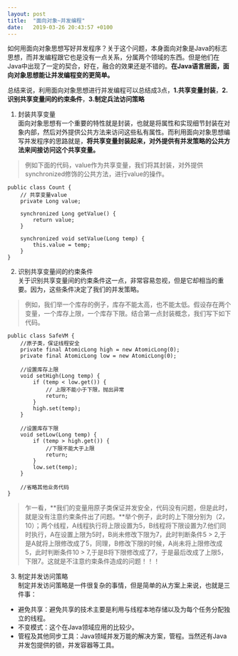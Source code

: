 ```yaml
---
layout: post
title:  "面向对象~并发编程"
date:   2019-03-26 20:43:57 +0100
---
```

如何用面向对象思想写好并发程序？关于这个问题，本身面向对象是Java的标志思想，而并发编程跟它也是没有一点关系，分属两个领域的东西。但是他们在Java中出现了一定的契合，好在，融合的效果还是不错的。**在Java语言层面，面向对象思想能让并发编程变的更简单。**    

总结来说，利用面向对象思想进行并发编程可以总结成3点，**1.共享变量封装**，**2.识别共享变量间的约束条件**，**3.制定兵法访问策略**     

1. 封装共享变量      
面向对象思想有一个重要的特性就是封装，也就是将属性和实现细节封装在对象内部，然后对外提供公共方法来访问这些私有属性。而利用面向对象思想编写并发程序的思路就是，**将共享变量封装起来，对外提供有并发策略的公共方法来间接访问这个共享变量。**
>例如下面的代码，value作为共享变量，我们将其封装，对外提供synchronized修饰的公共方法，进行value的操作。
```
public class Count {
    // 共享变量value
    private Long value;

    synchronized Long getValue() {
        return value;
    }

    synchronized void setValue(Long temp) {
        this.value = temp;
    }
}
```
      
2. 识别共享变量间的约束条件     
关于识别共享变量间的约束条件这一点，非常容易忽视，但是它却相当的重要。因为，这些条件决定了我们的并发策略。   
>例如，我们举一个库存的例子，库存不能太高，也不能太低。假设存在两个变量，一个库存上限，一个库存下限。结合第一点封装概念，我们写下如下代码。   
```
public class SafeVM {
    //原子类，保证线程安全
    private final AtomicLong high = new AtomicLong(0);
    private final AtomicLong low = new AtomicLong(0);

    //设置库存上限
    void setHigh(Long temp) {
        if (temp < low.get()) {
            // 上限不能小于下限，抛出异常
            return;
        }
        high.set(temp);
    }

    //设置库存下限
    void setLow(Long temp) {
        if (temp > high.get()) {
            //下限不能大于上限
            return;
        }
        low.set(temp);
    }

    //省略其他业务代码
}
```   
>乍一看，**我们的变量用原子类保证并发安全，代码没有问题，但是此时，就是没有注意约束条件出了问题。**举个例子，此时的上下限分别为（2，10）；两个线程，A线程执行将上限设置为5，B线程将下限设置为7.他们同时执行，A在设置上限为5时，B尚未修改下限为7，此时判断条件5 > 2,于是A就将上限修改成了5，同理，B修改下限的时候，A尚未将上限修改成5，此时判断条件10 > 7,于是B将下限修改成了7，于是最后改成了上限5，下限7。这就是不注意约束条件造成的问题！！！     

3. 制定并发访问策略    
制定并发访问策略是一件很复杂的事情，但是简单的从方案上来说，也就是三件事：     
- 避免共享：避免共享的技术主要是利用与线程本地存储以及为每个任务分配独立的线程。
- 不变模式：这个在Java领域应用的比较少。
- 管程及其他同步工具：Java领域并发万能的解决方案，管程。当然还有Java并发包提供的锁，并发容器等工具。